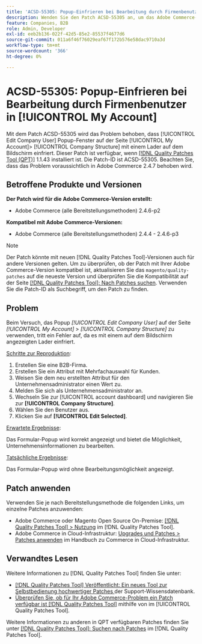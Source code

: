 ```yaml
---
title: 'ACSD-55305: Popup-Einfrieren bei Bearbeitung durch Firmenbenutzer in [!UICONTROL My Account]'
description: Wenden Sie den Patch ACSD-55305 an, um das Adobe Commerce-Problem zu beheben, bei dem [!UICONTROL Edit Company User] Popup-Fenster auf der Seite [!UICONTROL My Account] &gt; [!UICONTROL Company Structure] mit einem Lader auf dem Bildschirm einfriert.
feature: Companies, B2B
role: Admin, Developer
exl-id: eeb2b136-022f-42d5-85e2-85537f4677d6
source-git-commit: 011a6f46f76029eaf67f172b576e58dac9710a3d
workflow-type: tm+mt
source-wordcount: '366'
ht-degree: 0%

---
```


# ACSD-55305: Popup-Einfrieren bei Bearbeitung durch Firmenbenutzer in [!UICONTROL My Account]

Mit dem Patch ACSD-55305 wird das Problem behoben, dass [!UICONTROL Edit Company User] Popup-Fenster auf der Seite [!UICONTROL My Account]> [!UICONTROL Company Structure] mit einem Lader auf dem Bildschirm einfriert. Dieser Patch ist verfügbar, wenn [[!DNL Quality Patches Tool (QPT)]](https://experienceleague.adobe.com/de/docs/commerce-operations/tools/quality-patches-tool/quality-patches-tool-to-self-serve-quality-patches) 1.1.43 installiert ist. Die Patch-ID ist ACSD-55305. Beachten Sie, dass das Problem voraussichtlich in Adobe Commerce 2.4.7 behoben wird.

## Betroffene Produkte und Versionen

**Der Patch wird für die Adobe Commerce-Version erstellt:**

* Adobe Commerce (alle Bereitstellungsmethoden) 2.4.6-p2

**Kompatibel mit Adobe Commerce-Versionen:**

* Adobe Commerce (alle Bereitstellungsmethoden) 2.4.4 - 2.4.6-p3

>[!NOTE]
>
>Der Patch könnte mit neuen [!DNL Quality Patches Tool]-Versionen auch für andere Versionen gelten. Um zu überprüfen, ob der Patch mit Ihrer Adobe Commerce-Version kompatibel ist, aktualisieren Sie das `magento/quality-patches` auf die neueste Version und überprüfen Sie die Kompatibilität auf der Seite [[!DNL Quality Patches Tool]: Nach Patches suchen](https://experienceleague.adobe.com/tools/commerce-quality-patches/index.html?lang=de). Verwenden Sie die Patch-ID als Suchbegriff, um den Patch zu finden.

## Problem

Beim Versuch, das Popup *[!UICONTROL Edit Company User]* auf der Seite *[!UICONTROL My Account]* > *[!UICONTROL Company Structure]* zu verwenden, tritt ein Fehler auf, da es mit einem auf dem Bildschirm angezeigten Lader einfriert.

<u>Schritte zur Reproduktion</u>:

1. Erstellen Sie eine B2B-Firma.
1. Erstellen Sie ein Attribut mit Mehrfachauswahl für Kunden.
1. Weisen Sie dem neu erstellten Attribut für den Unternehmensadministrator einen Wert zu.
1. Melden Sie sich als Unternehmensadministrator an.
1. Wechseln Sie zur [!UICONTROL account dashboard] und navigieren Sie zur **[!UICONTROL Company Structure]**.
1. Wählen Sie den Benutzer aus.
1. Klicken Sie auf **[!UICONTROL Edit Selected]**.

<u>Erwartete Ergebnisse</u>:

Das Formular-Popup wird korrekt angezeigt und bietet die Möglichkeit, Unternehmensinformationen zu bearbeiten.

<u>Tatsächliche Ergebnisse</u>:

Das Formular-Popup wird ohne Bearbeitungsmöglichkeit angezeigt.

## Patch anwenden

Verwenden Sie je nach Bereitstellungsmethode die folgenden Links, um einzelne Patches anzuwenden:

* Adobe Commerce oder Magento Open Source On-Premise: [[!DNL Quality Patches Tool] > Nutzung](/help/tools/quality-patches-tool/usage.md) im [!DNL Quality Patches Tool].
* Adobe Commerce in Cloud-Infrastruktur: [Upgrades und Patches > Patches anwenden](https://experienceleague.adobe.com/docs/commerce-cloud-service/user-guide/develop/upgrade/apply-patches.html?lang=de) im Handbuch zu Commerce in Cloud-Infrastruktur.

## Verwandtes Lesen

Weitere Informationen zu [!DNL Quality Patches Tool] finden Sie unter:

* [[!DNL Quality Patches Tool] Veröffentlicht: Ein neues Tool zur Selbstbedienung hochwertiger Patches ](https://experienceleague.adobe.com/de/docs/commerce-operations/tools/quality-patches-tool/quality-patches-tool-to-self-serve-quality-patches) der Support-Wissensdatenbank.
* [Überprüfen Sie, ob für Ihr Adobe Commerce-Problem ein Patch verfügbar ist [!DNL Quality Patches Tool]](/help/tools/quality-patches-tool/patches-available-in-qpt/check-patch-for-magento-issue-with-magento-quality-patches.md) mithilfe von im [!UICONTROL Quality Patches Tool].


Weitere Informationen zu anderen in QPT verfügbaren Patches finden Sie unter [[!DNL Quality Patches Tool]: Suchen nach Patches](https://experienceleague.adobe.com/tools/commerce-quality-patches/index.html?lang=de) im [!DNL Quality Patches Tool].
